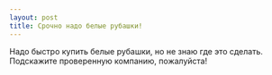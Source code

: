 ```yaml
---
layout: post 
title: Срочно надо белые рубашки! 
--- 
```

Надо быстро купить белые рубашки, но не знаю где это сделать. Подскажите проверенную компанию, пожалуйста!